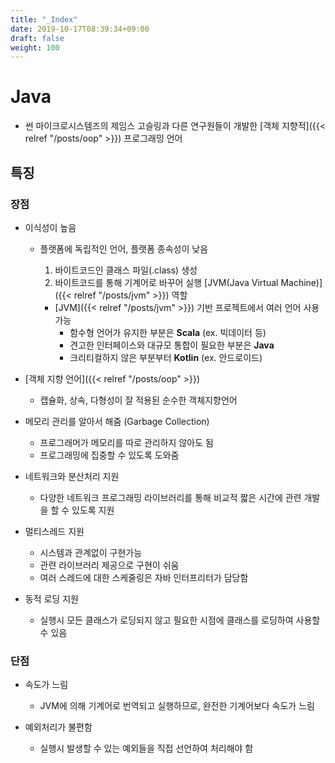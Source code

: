 ```yaml
---
title: "_Index"
date: 2019-10-17T08:39:34+09:00
draft: false
weight: 100
---
```


# Java

- 썬 마이크로시스템즈의 제임스 고슬링과 다른 연구원들이 개발한 [객체 지향적]({{< relref "/posts/oop" >}}) 프로그래밍 언어 

## 특징 

### 장점 

- 이식성이 높음 
    - 플랫폼에 독립적인 언어, 플랫폼 종속성이 낮음 
        1. 바이트코드인 클래스 파일(.class) 생성 
        2. 바이트코드를 통해 기계어로 바꾸어 실행 [JVM(Java Virtual Machine)]({{< relref "/posts/jvm" >}}) 역할
        
        - [JVM]({{< relref "/posts/jvm" >}}) 기반 프로젝트에서 여러 언어 사용 가능
            - 함수형 언어가 유지한 부분은 **Scala** (ex. 빅데이터 등)
            - 견고한 인터페이스와 대규모 통합이 필요한 부분은 **Java** 
            - 크리티컬하지 않은 부분부터 **Kotlin** (ex. 안드로이드) 

- [객체 지향 언어]({{< relref "/posts/oop" >}})
    - 캡슐화, 상속, 다형성이 잘 적용된 순수한 객체지향언어 

- 메모리 관리를 알아서 해줌 (Garbage Collection)
    - 프로그래머가 메모리를 따로 관리하지 않아도 됨
    - 프로그래밍에 집중할 수 있도록 도와줌  
    
- 네트워크와 분산처리 지원 
    - 다양한 네트워크 프로그래밍 라이브러리를 통해 비교적 짧은 시간에 관련 개발을 할 수 있도록 지원 

- 멀티스레드 지원 
    - 시스템과 관계없이 구현가능
    - 관련 라이브러리 제공으로 구현이 쉬움 
    - 여러 스레드에 대한 스케줄링은 자바 인터프리터가 담당함 

- 동적 로딩 지원 
    - 실행시 모든 클래스가 로딩되지 않고 필요한 시점에 클래스를 로딩하여 사용할 수 있음 

### 단점 

- 속도가 느림 
    - JVM에 의해 기계어로 번역되고 실행하므로, 완전한 기계어보다 속도가 느림 

- 예외처리가 불편함 
    - 실행시 발생할 수 있는 예외들을 직접 선언하여 처리해야 함 

